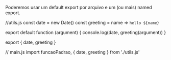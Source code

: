 
Poderemos usar um default export por arquivo e um (ou mais) named export.


//utils.js
const date = new Date()
const greeting = name => `hello ${name}`


export default function (argument) {
console.log(date, greeting(argument))
}

export { date, greeting }



// main.js
import funcaoPadrao, { date, greeting } from './utils.js'
